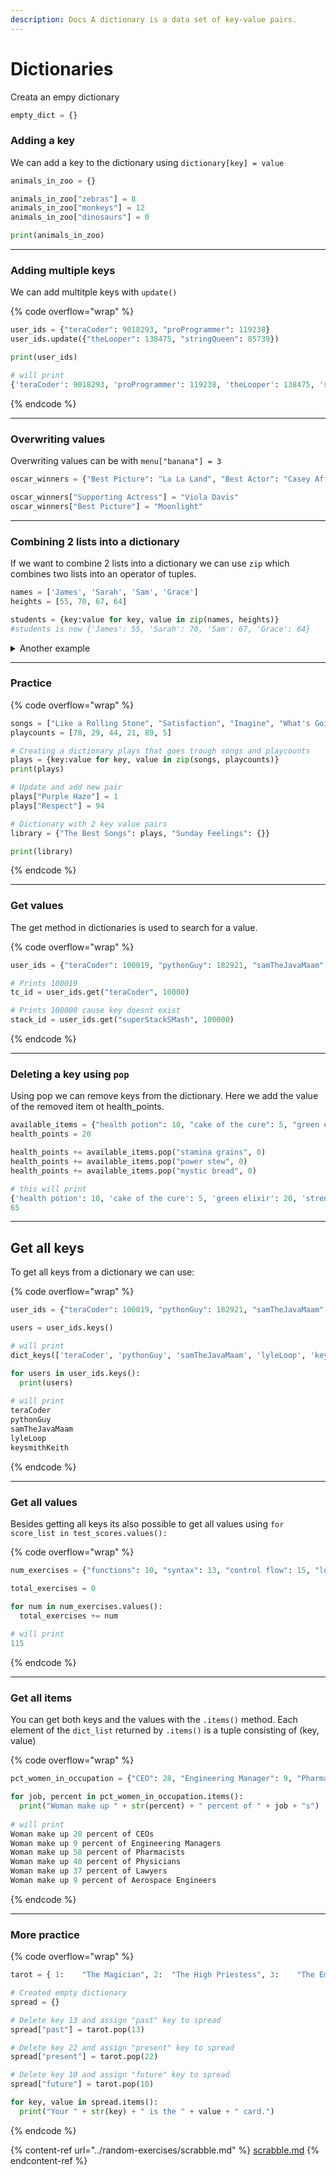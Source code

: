 ```yaml
---
description: Docs A dictionary is a data set of key-value pairs.
---
```


# Dictionaries

Creata an empy dictionary

```python
empty_dict = {}
```

### Adding a key

We can add a key to the dictionary using `dictionary[key] = value`

```python
animals_in_zoo = {}

animals_in_zoo["zebras"] = 8
animals_in_zoo["monkeys"] = 12
animals_in_zoo["dinosaurs"] = 0

print(animals_in_zoo)
```

***

### Adding multiple keys

We can add multitple keys with `update()`

{% code overflow="wrap" %}
```python
user_ids = {"teraCoder": 9018293, "proProgrammer": 119238}
user_ids.update({"theLooper": 138475, "stringQueen": 85739})

print(user_ids)

# will print
{'teraCoder': 9018293, 'proProgrammer': 119238, 'theLooper': 138475, 'stringQueen': 85739}
```
{% endcode %}

***

### Overwriting values

Overwriting values can be with `menu["banana"] = 3`

```python
oscar_winners = {"Best Picture": "La La Land", "Best Actor": "Casey Affleck", "Best Actress": "Emma Stone", "Animated Feature": "Zootopia"}

oscar_winners["Supporting Actress"] = "Viola Davis"
oscar_winners["Best Picture"] = "Moonlight"
```

***

### Combining 2 lists into a dictionary

If we want to combine 2 lists into a dictionary we can use `zip` which combines two lists into an operator of tuples.

```python
names = ['James', 'Sarah', 'Sam', 'Grace']
heights = [55, 70, 67, 64]

students = {key:value for key, value in zip(names, heights)}
#students is now {'James': 55, 'Sarah': 70, 'Sam': 67, 'Grace': 64}
```

<details>

<summary>Another example</summary>

```python
drinks = ["espresso", "chai", "decaf", "drip"]
caffeine = [64, 40, 0, 120]

zipped_drinks = zip(drinks, caffeine)
drinks_to_caffeine = {key:value for key, value in zipped_drinks}

print(drinks_to_caffeine)
```

</details>

***

### Practice

{% code overflow="wrap" %}
```python
songs = ["Like a Rolling Stone", "Satisfaction", "Imagine", "What's Going On", "Respect", "Good Vibrations"]
playcounts = [78, 29, 44, 21, 89, 5]

# Creating a dictionary plays that goes trough songs and playcounts
plays = {key:value for key, value in zip(songs, playcounts)}
print(plays)

# Update and add new pair
plays["Purple Haze"] = 1
plays["Respect"] = 94

# Dictionary with 2 key value pairs
library = {"The Best Songs": plays, "Sunday Feelings": {}}

print(library)
```
{% endcode %}

***

### Get values

The get method in dictionaries is used to search for a value.

{% code overflow="wrap" %}
```python
user_ids = {"teraCoder": 100019, "pythonGuy": 182921, "samTheJavaMaam": 123112, "lyleLoop": 102931, "keysmithKeith": 129384}

# Prints 100019
tc_id = user_ids.get("teraCoder", 10000)

# Prints 100000 cause key doesnt exist
stack_id = user_ids.get("superStackSMash", 100000)
```
{% endcode %}

***

### Deleting a key using `pop`

Using pop we can remove keys from the dictionary. Here we add the value of the removed item ot health\_points.

```python
available_items = {"health potion": 10, "cake of the cure": 5, "green elixir": 20, "strength sandwich": 25, "stamina grains": 15, "power stew": 30}
health_points = 20

health_points += available_items.pop("stamina grains", 0)
health_points += available_items.pop("power stew", 0)
health_points += available_items.pop("mystic bread", 0)

# this will print
{'health potion': 10, 'cake of the cure': 5, 'green elixir': 20, 'strength sandwich': 25}
65
```

***

## Get all keys

To get all keys from a dictionary we can use:

{% code overflow="wrap" %}
```python
user_ids = {"teraCoder": 100019, "pythonGuy": 182921, "samTheJavaMaam": 123112, "lyleLoop": 102931, "keysmithKeith": 129384}

users = user_ids.keys()

# will print
dict_keys(['teraCoder', 'pythonGuy', 'samTheJavaMaam', 'lyleLoop', 'keysmithKeith'])

for users in user_ids.keys():
  print(users)
  
# will print
teraCoder
pythonGuy
samTheJavaMaam
lyleLoop
keysmithKeith
```
{% endcode %}

***

### Get all values

Besides getting all keys its also possible to get all values using `for score_list in test_scores.values():`

{% code overflow="wrap" %}
```python
num_exercises = {"functions": 10, "syntax": 13, "control flow": 15, "loops": 22, "lists": 19, "classes": 18, "dictionaries": 18}

total_exercises = 0

for num in num_exercises.values():
  total_exercises += num
  
# will print
115
```
{% endcode %}

***

### Get all items

You can get both keys and the values with the `.items()` method. Each element of the `dict_list` returned by `.items()` is a tuple consisting of (key, value)

{% code overflow="wrap" %}
```python
pct_women_in_occupation = {"CEO": 28, "Engineering Manager": 9, "Pharmacist": 58, "Physician": 40, "Lawyer": 37, "Aerospace Engineer": 9}

for job, percent in pct_women_in_occupation.items():
  print("Woman make up " + str(percent) + " percent of " + job + "s")
  
# will print
Woman make up 28 percent of CEOs
Woman make up 9 percent of Engineering Managers
Woman make up 58 percent of Pharmacists
Woman make up 40 percent of Physicians
Woman make up 37 percent of Lawyers
Woman make up 9 percent of Aerospace Engineers
```
{% endcode %}

***

### More practice

{% code overflow="wrap" %}
```python
tarot = { 1:	"The Magician", 2:	"The High Priestess", 3:	"The Empress", 4:	"The Emperor", 5:	"The Hierophant", 6:	"The Lovers", 7:	"The Chariot", 8:	"Strength", 9:	"The Hermit", 10:	"Wheel of Fortune", 11:	"Justice", 12:	"The Hanged Man", 13:	"Death", 14:	"Temperance", 15:	"The Devil", 16:	"The Tower", 17:	"The Star", 18:	"The Moon", 19:	"The Sun", 20:	"Judgement", 21:	"The World", 22: "The Fool"}

# Created empty dictionary
spread = {}

# Delete key 13 and assign "past" key to spread
spread["past"] = tarot.pop(13)

# Delete key 22 and assign "present" key to spread
spread["present"] = tarot.pop(22)

# Delete key 10 and assign "future" key to spread
spread["future"] = tarot.pop(10)

for key, value in spread.items():
  print("Your " + str(key) + " is the " + value + " card.")
```
{% endcode %}

{% content-ref url="../random-exercises/scrabble.md" %}
[scrabble.md](../random-exercises/scrabble.md)
{% endcontent-ref %}
